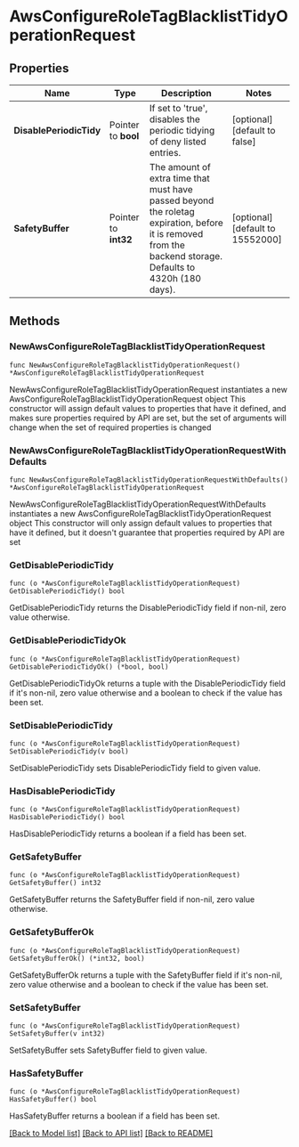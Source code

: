 # AwsConfigureRoleTagBlacklistTidyOperationRequest


## Properties

Name | Type | Description | Notes
------------ | ------------- | ------------- | -------------
**DisablePeriodicTidy** | Pointer to **bool** | If set to &#x27;true&#x27;, disables the periodic tidying of deny listed entries. | [optional] [default to false]
**SafetyBuffer** | Pointer to **int32** | The amount of extra time that must have passed beyond the roletag expiration, before it is removed from the backend storage. Defaults to 4320h (180 days). | [optional] [default to 15552000]



## Methods


### NewAwsConfigureRoleTagBlacklistTidyOperationRequest

`func NewAwsConfigureRoleTagBlacklistTidyOperationRequest() *AwsConfigureRoleTagBlacklistTidyOperationRequest`

NewAwsConfigureRoleTagBlacklistTidyOperationRequest instantiates a new AwsConfigureRoleTagBlacklistTidyOperationRequest object
This constructor will assign default values to properties that have it defined,
and makes sure properties required by API are set, but the set of arguments
will change when the set of required properties is changed

### NewAwsConfigureRoleTagBlacklistTidyOperationRequestWithDefaults

`func NewAwsConfigureRoleTagBlacklistTidyOperationRequestWithDefaults() *AwsConfigureRoleTagBlacklistTidyOperationRequest`

NewAwsConfigureRoleTagBlacklistTidyOperationRequestWithDefaults instantiates a new AwsConfigureRoleTagBlacklistTidyOperationRequest object
This constructor will only assign default values to properties that have it defined,
but it doesn't guarantee that properties required by API are set


### GetDisablePeriodicTidy

`func (o *AwsConfigureRoleTagBlacklistTidyOperationRequest) GetDisablePeriodicTidy() bool`

GetDisablePeriodicTidy returns the DisablePeriodicTidy field if non-nil, zero value otherwise.

### GetDisablePeriodicTidyOk

`func (o *AwsConfigureRoleTagBlacklistTidyOperationRequest) GetDisablePeriodicTidyOk() (*bool, bool)`

GetDisablePeriodicTidyOk returns a tuple with the DisablePeriodicTidy field if it's non-nil, zero value otherwise
and a boolean to check if the value has been set.

### SetDisablePeriodicTidy

`func (o *AwsConfigureRoleTagBlacklistTidyOperationRequest) SetDisablePeriodicTidy(v bool)`

SetDisablePeriodicTidy sets DisablePeriodicTidy field to given value.


### HasDisablePeriodicTidy

`func (o *AwsConfigureRoleTagBlacklistTidyOperationRequest) HasDisablePeriodicTidy() bool`

HasDisablePeriodicTidy returns a boolean if a field has been set.




### GetSafetyBuffer

`func (o *AwsConfigureRoleTagBlacklistTidyOperationRequest) GetSafetyBuffer() int32`

GetSafetyBuffer returns the SafetyBuffer field if non-nil, zero value otherwise.

### GetSafetyBufferOk

`func (o *AwsConfigureRoleTagBlacklistTidyOperationRequest) GetSafetyBufferOk() (*int32, bool)`

GetSafetyBufferOk returns a tuple with the SafetyBuffer field if it's non-nil, zero value otherwise
and a boolean to check if the value has been set.

### SetSafetyBuffer

`func (o *AwsConfigureRoleTagBlacklistTidyOperationRequest) SetSafetyBuffer(v int32)`

SetSafetyBuffer sets SafetyBuffer field to given value.


### HasSafetyBuffer

`func (o *AwsConfigureRoleTagBlacklistTidyOperationRequest) HasSafetyBuffer() bool`

HasSafetyBuffer returns a boolean if a field has been set.









[[Back to Model list]](../README.md#documentation-for-models) [[Back to API list]](../README.md#documentation-for-api-endpoints) [[Back to README]](../README.md)



